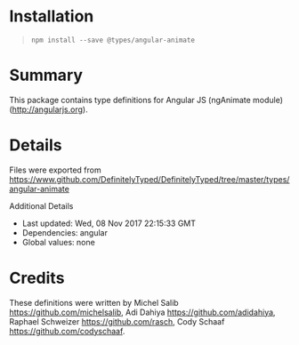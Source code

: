 # Installation
> `npm install --save @types/angular-animate`

# Summary
This package contains type definitions for Angular JS (ngAnimate module) (http://angularjs.org).

# Details
Files were exported from https://www.github.com/DefinitelyTyped/DefinitelyTyped/tree/master/types/angular-animate

Additional Details
 * Last updated: Wed, 08 Nov 2017 22:15:33 GMT
 * Dependencies: angular
 * Global values: none

# Credits
These definitions were written by Michel Salib <https://github.com/michelsalib>, Adi Dahiya <https://github.com/adidahiya>, Raphael Schweizer <https://github.com/rasch>, Cody Schaaf <https://github.com/codyschaaf>.
